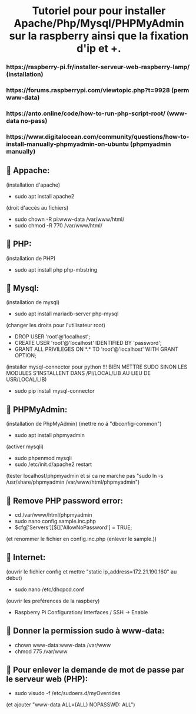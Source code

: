<h1 align="center">Tutoriel pour pour installer Apache/Php/Mysql/PHPMyAdmin sur la raspberry ainsi que la fixation d'ip et +.</h1>

<h3>https://raspberry-pi.fr/installer-serveur-web-raspberry-lamp/ <span>(installation)</span></h3>
<h3>https://forums.raspberrypi.com/viewtopic.php?t=9928 <span>(perm www-data)</span></h3>
<h3>https://anto.online/code/how-to-run-php-script-root/ <span>(www-data no-pass)</span></h3>
<h3>https://www.digitalocean.com/community/questions/how-to-install-manually-phpmyadmin-on-ubuntu <span>(phpmyadmin manually)</span></h3>



<h2>🧾 Appache:</h2>
(installation d'apache)
<ul>
	<li>sudo apt install apache2</li>
</ul>

(droit d'accès au fichiers)
<ul>
	<li>sudo chown -R pi:www-data /var/www/html/</li>
	<li>sudo chmod -R 770 /var/www/html/</li>
</ul>


<h2>🧾 PHP:</h2>
(installation de PHP)
<ul>
	<li>sudo apt install php php-mbstring</li>
</ul>
  
<h2>🧾 Mysql:</h2>
(installation de mysql)
<ul>
	<li>sudo apt install mariadb-server php-mysql</li>
</ul>
(changer les droits pour l'utilisateur root)
<ul>
	<li>DROP USER 'root'@'localhost';</li>
	<li>CREATE USER 'root'@'localhost' IDENTIFIED BY 'password';</li>
	<li>GRANT ALL PRIVILEGES ON *.* TO 'root'@'localhost' WITH GRANT OPTION;</li>
</ul>
(installer mysql-connector pour python !!! BIEN METTRE SUDO SINON LES MODULES S'INSTALLENT DANS /PI/LOCAL/LIB AU LIEU DE USR/LOCAL/LIB)
<ul>
	<li>sudo pip install mysql-connector</li>
</ul>

<h2>🧾 PHPMyAdmin:</h2>
(installation de PhpMyAdmin)
(mettre no à "dbconfig-common")
<ul>
	<li>sudo apt install phpmyadmin</li>
</ul>

(activer mysqli)
<ul>
	<li>sudo phpenmod mysqli</li>
	<li>sudo /etc/init.d/apache2 restart</li>
</ul>
(tester localhost/phpmyadmin et si ca ne marche pas "sudo ln -s /usr/share/phpmyadmin /var/www/html/phpmyadmin")

<h2>🧾 Remove PHP password error:</h2>
<ul>
	<li>cd /var/www/html/phpmyadmin</li>
	<li>sudo nano config.sample.inc.php</li>
	<li>$cfg['Servers'][$i]['AllowNoPassword'] = TRUE;</li>
</ul>
(et renommer le fichier en config.inc.php (enlever le sample.))


<h2>🧾 Internet:</h2>
(ouvrir le fichier config et mettre "<bold>static ip_address=172.21.190.160</bold>" au début)
<ul>
	<li>sudo nano /etc/dhcpcd.conf</li>
</ul>
(ouvrir les preférences de la raspbery)
<ul>
	<li>Raspberry Pi Configuration/ Interfaces / SSH -> Enable</li>
	</ul>
 
<h2>🧾 Donner la permission sudo à www-data:</h2>
<ul>
	<li>chown www-data:www-data /var/www</li>
	<li>chmod 775 /var/www</li>
</ul>
 
<h2>🧾 Pour enlever la demande de mot de passe par le serveur web (PHP):</h2>
<ul>
	<li>sudo visudo -f /etc/sudoers.d/myOverrides</li>
</ul>
(et ajouter "www-data ALL=(ALL) NOPASSWD: ALL")
